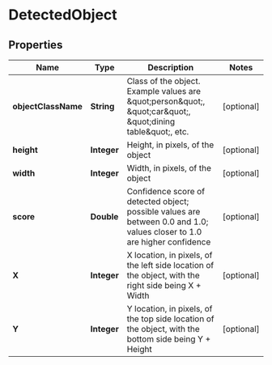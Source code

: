 
# DetectedObject

## Properties
Name | Type | Description | Notes
------------ | ------------- | ------------- | -------------
**objectClassName** | **String** | Class of the object.  Example values are \&quot;person\&quot;, \&quot;car\&quot;, \&quot;dining table\&quot;, etc. |  [optional]
**height** | **Integer** | Height, in pixels, of the object |  [optional]
**width** | **Integer** | Width, in pixels, of the object |  [optional]
**score** | **Double** | Confidence score of detected object; possible values are between 0.0 and 1.0; values closer to 1.0 are higher confidence |  [optional]
**X** | **Integer** | X location, in pixels, of the left side location of the object, with the right side being X + Width |  [optional]
**Y** | **Integer** | Y location, in pixels, of the top side location of the object, with the bottom side being Y + Height |  [optional]



